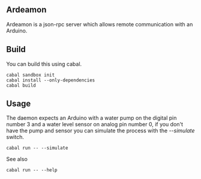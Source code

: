 ## Ardeamon

Ardeamon is a json-rpc server which allows remote communication with an Arduino.

## Build

You can build this using cabal.

    cabal sandbox init
    cabal install --only-dependencies
    cabal build

## Usage
The daemon expects an Arduino with a water pump on the digital pin number 3 and
a water level sensor on analog pin number 0, if you don't have the pump and
sensor you can simulate the process with the *--simulate* switch.

    cabal run -- --simulate

See also

    cabal run -- --help
